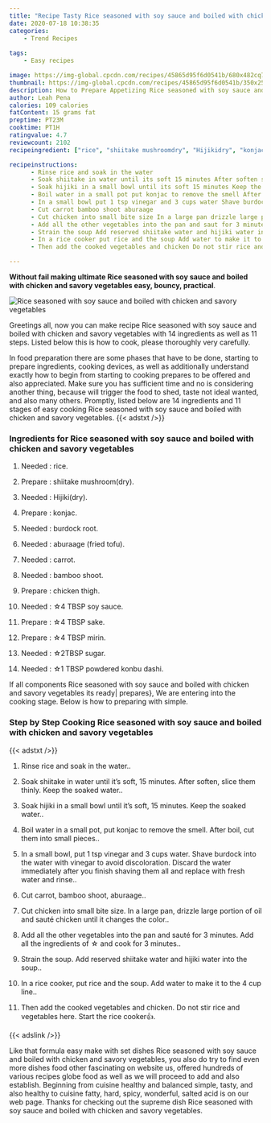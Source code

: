 ```yaml
---
title: "Recipe Tasty Rice seasoned with soy sauce and boiled with chicken and savory vegetables"
date: 2020-07-18 10:38:35
categories:
    - Trend Recipes
    
tags:
    - Easy recipes

image: https://img-global.cpcdn.com/recipes/45865d95f6d0541b/680x482cq70/rice-seasoned-with-soy-sauce-and-boiled-with-chicken-and-savory-vegetables-recipe-main-photo.jpg
thumbnail: https://img-global.cpcdn.com/recipes/45865d95f6d0541b/350x250cq70/rice-seasoned-with-soy-sauce-and-boiled-with-chicken-and-savory-vegetables-recipe-main-photo.jpg
description: How to Prepare Appetizing Rice seasoned with soy sauce and boiled with chicken and savory vegetables with 14 ingredients and 11 stages of easy cooking.
author: Leah Pena
calories: 109 calories
fatContent: 15 grams fat
preptime: PT23M
cooktime: PT1H
ratingvalue: 4.7
reviewcount: 2102
recipeingredient: ["rice", "shiitake mushroomdry", "Hijikidry", "konjac", "burdock root", "aburaage fried tofu", "carrot", "bamboo shoot", "chicken thigh", "4 TBSP soy sauce", "4 TBSP sake", "4 TBSP mirin", "2TBSP sugar", "1 TBSP powdered konbu dashi"]

recipeinstructions: 
      - Rinse rice and soak in the water 
      - Soak shiitake in water until its soft 15 minutes After soften slice them thinly Keep the soaked water 
      - Soak hijiki in a small bowl until its soft 15 minutes Keep the soaked water 
      - Boil water in a small pot put konjac to remove the smell After boil cut them into small pieces 
      - In a small bowl put 1 tsp vinegar and 3 cups water Shave burdock into the water with vinegar to avoid discoloration Discard the water immediately after you finish shaving them all and replace with fresh water and rinse 
      - Cut carrot bamboo shoot aburaage 
      - Cut chicken into small bite size In a large pan drizzle large portion of oil and saut chicken until it changes the color 
      - Add all the other vegetables into the pan and saut for 3 minutes Add all the ingredients of  and cook for 3 minutes 
      - Strain the soup Add reserved shiitake water and hijiki water into the soup 
      - In a rice cooker put rice and the soup Add water to make it to the 4 cup line 
      - Then add the cooked vegetables and chicken Do not stir rice and vegetables here Start the rice cooker

---
```




**Without fail making ultimate Rice seasoned with soy sauce and boiled with chicken and savory vegetables easy, bouncy, practical**. 


![Rice seasoned with soy sauce and boiled with chicken and savory vegetables](https://img-global.cpcdn.com/recipes/45865d95f6d0541b/680x482cq70/rice-seasoned-with-soy-sauce-and-boiled-with-chicken-and-savory-vegetables-recipe-main-photo.jpg "Rice seasoned with soy sauce and boiled with chicken and savory vegetables")




Greetings all, now you can make recipe Rice seasoned with soy sauce and boiled with chicken and savory vegetables with 14 ingredients as well as 11 steps. Listed below this is how to cook, please thoroughly very carefully.

In food preparation there are some phases that have to be done, starting to prepare ingredients, cooking devices, as well as additionally understand exactly how to begin from starting to cooking prepares to be offered and also appreciated. Make sure you has sufficient time and no is considering another thing, because will trigger the food to shed, taste not ideal wanted, and also many others. Promptly, listed below are 14 ingredients and 11 stages of easy cooking Rice seasoned with soy sauce and boiled with chicken and savory vegetables.
{{< adstxt />}}

### Ingredients for Rice seasoned with soy sauce and boiled with chicken and savory vegetables


1. Needed  : rice.

1. Prepare  : shiitake mushroom(dry).

1. Needed  : Hijiki(dry).

1. Prepare  : konjac.

1. Needed  : burdock root.

1. Needed  : aburaage (fried tofu).

1. Needed  : carrot.

1. Needed  : bamboo shoot.

1. Prepare  : chicken thigh.

1. Needed  : ☆4 TBSP soy sauce.

1. Prepare  : ☆4 TBSP sake.

1. Prepare  : ☆4 TBSP mirin.

1. Needed  : ☆2TBSP sugar.

1. Needed  : ☆1 TBSP powdered konbu dashi.



If all components Rice seasoned with soy sauce and boiled with chicken and savory vegetables its ready| prepares}, We are entering into the cooking stage. Below is how to preparing with simple.

### Step by Step Cooking Rice seasoned with soy sauce and boiled with chicken and savory vegetables

{{< adstxt />}}


1. Rinse rice and soak in the water..



1. Soak shiitake in water until it’s soft, 15 minutes. After soften, slice them thinly. Keep the soaked water..



1. Soak hijiki in a small bowl until it’s soft, 15 minutes. Keep the soaked water..



1. Boil water in a small pot, put konjac to remove the smell. After boil, cut them into small pieces..



1. In a small bowl, put 1 tsp vinegar and 3 cups water. Shave burdock into the water with vinegar to avoid discoloration. Discard the water immediately after you finish shaving them all and replace with fresh water and rinse..



1. Cut carrot, bamboo shoot, aburaage..



1. Cut chicken into small bite size. In a large pan, drizzle large portion of oil and sauté chicken until it changes the color..



1. Add all the other vegetables into the pan and sauté for 3 minutes. Add all the ingredients of ☆ and cook for 3 minutes..



1. Strain the soup. Add reserved shiitake water and hijiki water into the soup..



1. In a rice cooker, put rice and the soup. Add water to make it to the 4 cup line..



1. Then add the cooked vegetables and chicken. Do not stir rice and vegetables here. Start the rice cooker👍.





{{< adslink />}}

Like that formula easy make with set dishes Rice seasoned with soy sauce and boiled with chicken and savory vegetables, you also do try to find even more dishes food other fascinating on website us, offered hundreds of various recipes globe food as well as we will proceed to add and also establish. Beginning from cuisine healthy and balanced simple, tasty, and also healthy to cuisine fatty, hard, spicy, wonderful, salted acid is on our web page. Thanks for checking out the supreme dish Rice seasoned with soy sauce and boiled with chicken and savory vegetables.
